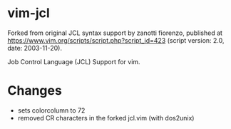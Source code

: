 # vim-jcl

Forked from original JCL syntax support by zanotti fiorenzo, published at https://www.vim.org/scripts/script.php?script_id=423 (script version: 2.0, date: 2003-11-20).

Job Control Language (JCL) Support for vim.

# Changes

- sets colorcolumn to 72
- removed CR characters in the forked jcl.vim (with dos2unix)
